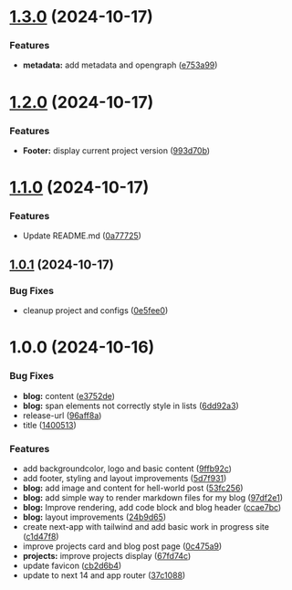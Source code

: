 # [1.3.0](https://github.com/Fx64b/fx64b.dev/compare/v1.2.0...v1.3.0) (2024-10-17)


### Features

* **metadata:** add metadata and opengraph ([e753a99](https://github.com/Fx64b/fx64b.dev/commit/e753a99ec3b52a806b3dce2ddbc9bb3803fca6a4))

# [1.2.0](https://github.com/Fx64b/fx64b.dev/compare/v1.1.0...v1.2.0) (2024-10-17)


### Features

* **Footer:** display current project version ([993d70b](https://github.com/Fx64b/fx64b.dev/commit/993d70bfbb9eeb8b2443bb6e9889f2df4e507acf))

# [1.1.0](https://github.com/Fx64b/fx64b.dev/compare/v1.0.1...v1.1.0) (2024-10-17)


### Features

* Update README.md ([0a77725](https://github.com/Fx64b/fx64b.dev/commit/0a7772558aa7a04d79124ac8a383ad0af23b2c94))

## [1.0.1](https://github.com/Fx64b/fx64b.dev/compare/v1.0.0...v1.0.1) (2024-10-17)


### Bug Fixes

* cleanup project and configs ([0e5fee0](https://github.com/Fx64b/fx64b.dev/commit/0e5fee0dd6c0e847f5be9ae7e19ebf2d12649769))

# 1.0.0 (2024-10-16)


### Bug Fixes

* **blog:** content ([e3752de](https://github.com/Fx64b/fx64b.dev/commit/e3752dee04621352b7d9bb42fd9247f60f713e1f))
* **blog:** span elements not correctly style in lists ([6dd92a3](https://github.com/Fx64b/fx64b.dev/commit/6dd92a31acab80d5fb15f020db74be2f029d56a6))
* release-url ([96aff8a](https://github.com/Fx64b/fx64b.dev/commit/96aff8a93ffe8ef847099a512b986baae7b5c5c2))
* title ([1400513](https://github.com/Fx64b/fx64b.dev/commit/140051325f191da56513665fb2333958c01f123a))


### Features

* add backgroundcolor, logo and basic content ([9ffb92c](https://github.com/Fx64b/fx64b.dev/commit/9ffb92cd46fa39dc723dfbd8496d3e9015714a61))
* add footer, styling and layout improvements ([5d7f931](https://github.com/Fx64b/fx64b.dev/commit/5d7f931afec2934d67bd68ac45c9b5d71e092f5a))
* **blog:** add image and content for hell-world post ([53fc256](https://github.com/Fx64b/fx64b.dev/commit/53fc256b4c5e81b9d5276c988653c053e3d2a21d))
* **blog:** add simple way to render markdown files for my blog ([97df2e1](https://github.com/Fx64b/fx64b.dev/commit/97df2e14c10dd5bdeb41d84a1c6b4e6d92da3e2d))
* **blog:** Improve rendering, add code block and blog header ([ccae7bc](https://github.com/Fx64b/fx64b.dev/commit/ccae7bc9c895f911ab8e0a91751d0140bbfce2ee))
* **blog:** layout improvements ([24b9d65](https://github.com/Fx64b/fx64b.dev/commit/24b9d6564919233880f2c5eed8f4048fc2df6e8f))
* create next-app with tailwind and add basic work in progress site ([c1d47f8](https://github.com/Fx64b/fx64b.dev/commit/c1d47f86ed5f580d1a4f07d6b1ae5ffc2784621e))
* improve projects card and blog post page ([0c475a9](https://github.com/Fx64b/fx64b.dev/commit/0c475a9b081f6fda4e63d48b6b3d843c8dec9610))
* **projects:** improve projects display ([67fd74c](https://github.com/Fx64b/fx64b.dev/commit/67fd74c197dd99d755d2a0e099a5ecce874c030a))
* update favicon ([cb2d6b4](https://github.com/Fx64b/fx64b.dev/commit/cb2d6b4e19127558d18585719c222d7490d49308))
* update to next 14 and app router ([37c1088](https://github.com/Fx64b/fx64b.dev/commit/37c1088bcb67b3a5d864184916f7c2aa14c0cc00))
